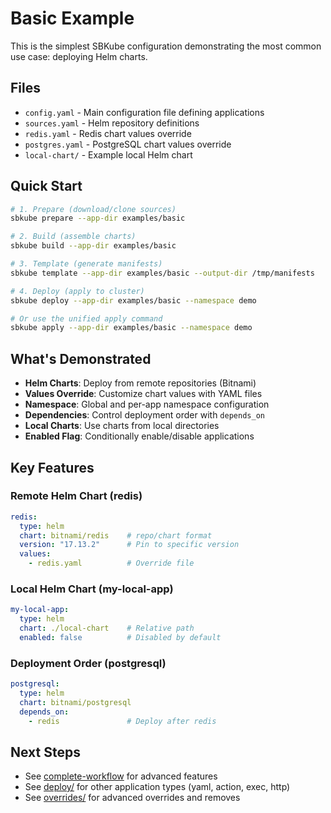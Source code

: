 # Basic Example

This is the simplest SBKube configuration demonstrating the most common use case: deploying Helm charts.

## Files

- `config.yaml` - Main configuration file defining applications
- `sources.yaml` - Helm repository definitions
- `redis.yaml` - Redis chart values override
- `postgres.yaml` - PostgreSQL chart values override
- `local-chart/` - Example local Helm chart

## Quick Start

```bash
# 1. Prepare (download/clone sources)
sbkube prepare --app-dir examples/basic

# 2. Build (assemble charts)
sbkube build --app-dir examples/basic

# 3. Template (generate manifests)
sbkube template --app-dir examples/basic --output-dir /tmp/manifests

# 4. Deploy (apply to cluster)
sbkube deploy --app-dir examples/basic --namespace demo

# Or use the unified apply command
sbkube apply --app-dir examples/basic --namespace demo
```

## What's Demonstrated

- **Helm Charts**: Deploy from remote repositories (Bitnami)
- **Values Override**: Customize chart values with YAML files
- **Namespace**: Global and per-app namespace configuration
- **Dependencies**: Control deployment order with `depends_on`
- **Local Charts**: Use charts from local directories
- **Enabled Flag**: Conditionally enable/disable applications

## Key Features

### Remote Helm Chart (redis)
```yaml
redis:
  type: helm
  chart: bitnami/redis    # repo/chart format
  version: "17.13.2"      # Pin to specific version
  values:
    - redis.yaml          # Override file
```

### Local Helm Chart (my-local-app)
```yaml
my-local-app:
  type: helm
  chart: ./local-chart    # Relative path
  enabled: false          # Disabled by default
```

### Deployment Order (postgresql)
```yaml
postgresql:
  type: helm
  chart: bitnami/postgresql
  depends_on:
    - redis               # Deploy after redis
```

## Next Steps

- See [complete-workflow](../complete-workflow/) for advanced features
- See [deploy/](../deploy/) for other application types (yaml, action, exec, http)
- See [overrides/](../overrides/) for advanced overrides and removes
